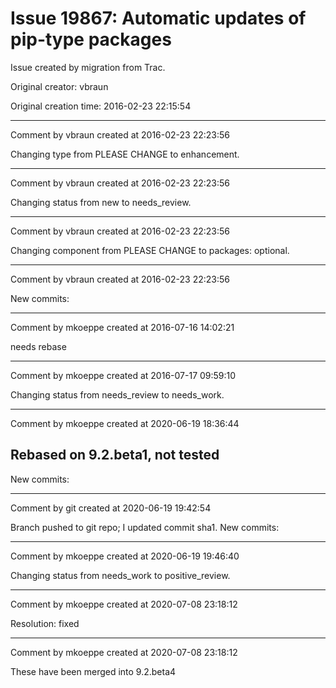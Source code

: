 # Issue 19867: Automatic updates of pip-type packages

Issue created by migration from Trac.

Original creator: vbraun

Original creation time: 2016-02-23 22:15:54




---

Comment by vbraun created at 2016-02-23 22:23:56

Changing type from PLEASE CHANGE to enhancement.


---

Comment by vbraun created at 2016-02-23 22:23:56

Changing status from new to needs_review.


---

Comment by vbraun created at 2016-02-23 22:23:56

Changing component from PLEASE CHANGE to packages: optional.


---

Comment by vbraun created at 2016-02-23 22:23:56

New commits:


---

Comment by mkoeppe created at 2016-07-16 14:02:21

needs rebase


---

Comment by mkoeppe created at 2016-07-17 09:59:10

Changing status from needs_review to needs_work.


---

Comment by mkoeppe created at 2020-06-19 18:36:44

Rebased on 9.2.beta1, not tested
----
New commits:


---

Comment by git created at 2020-06-19 19:42:54

Branch pushed to git repo; I updated commit sha1. New commits:


---

Comment by mkoeppe created at 2020-06-19 19:46:40

Changing status from needs_work to positive_review.


---

Comment by mkoeppe created at 2020-07-08 23:18:12

Resolution: fixed


---

Comment by mkoeppe created at 2020-07-08 23:18:12

These have been merged into 9.2.beta4
